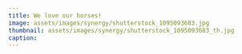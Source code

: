 ```yaml
---
title: We love our horses!
image: assets/images/synergy/shutterstock_1095093683.jpg
thumbnail: assets/images/synergy/shutterstock_1095093683_th.jpg
caption: 
---
```

